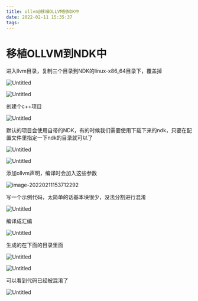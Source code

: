 ```yaml
---
title: ollvm@移植OLLVM到NDK中
date: 2022-02-11 15:35:37
tags:
---
```

# 移植OLLVM到NDK中

进入llvm目录，复制三个目录到NDK的linux-x86_64目录下，覆盖掉

![Untitled](https://gitee.com/tutucoo/images/raw/master/uPic/20220211YC0w65.png)

![Untitled](https://gitee.com/tutucoo/images/raw/master/uPic/20220211y1T1CQ.png)

创建个c++项目

![Untitled](https://gitee.com/tutucoo/images/raw/master/uPic/202202116vpkRu.png)

默认的项目会使用自带的NDK，有的时候我们需要使用下载下来的ndk，只要在配置文件里指定一下ndk的目录就可以了 

![Untitled](https://gitee.com/tutucoo/images/raw/master/uPic/20220211591BRt.png)

![Untitled](https://gitee.com/tutucoo/images/raw/master/uPic/20220211NoXyzy.png)

添加ollvm声明，编译时会加入这些参数 

![image-20220211153712292](https://gitee.com/tutucoo/images/raw/master/uPic/20220211GQ2qqr.png)

写一个示例代码，太简单的话基本块很少，没法分割进行混淆

![Untitled](https://gitee.com/tutucoo/images/raw/master/uPic/20220211xG3YYm.png)

编译成汇编

![Untitled](https://gitee.com/tutucoo/images/raw/master/uPic/20220211SJgBpL.png)

生成的在下面的目录里面

![Untitled](https://gitee.com/tutucoo/images/raw/master/uPic/202202116eynt1.png)

![Untitled](https://gitee.com/tutucoo/images/raw/master/uPic/20220211bKmHt0.png)

可以看到代码已经被混淆了 

![Untitled](https://gitee.com/tutucoo/images/raw/master/uPic/202202118EP3h1.png)